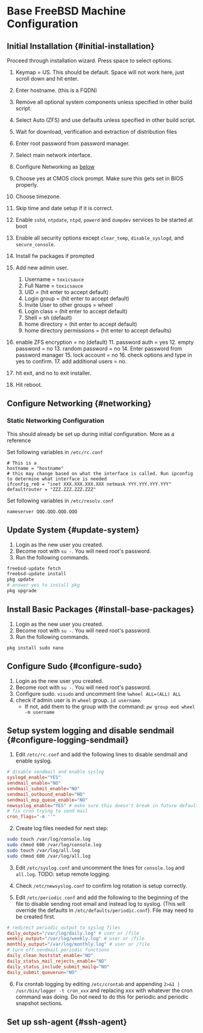 # Base FreeBSD Machine Configuration

## Initial Installation {#initial-installation}

Proceed through installation wizard. Press space to select options.

1.	Keymap = US. This should be default. Space will not work here, just scroll down and hit enter.

2.	Enter hostname. (this is a FQDN)

3.	Remove all optional system components unless specified in other build script.
   
4.	Select Auto (ZFS) and use defaults unless specified in other build script.

5.	Wait for download, verification and extraction of distribution files

6.	Enter root password from password manager.

7.	Select main network interface.

8.	Configure Networking as [below](#networking)

9.	Choose yes at CMOS clock prompt. Make sure this gets set in BIOS properly.

10.	Choose timezone.

11.	Skip time and date setup if it is correct.

12.	Enable `sshd`, `ntpdate`, `ntpd`, `powerd` and `dumpdev` services to be started at boot

13.	Enable all security options except `clear_temp`, `disable_syslogd`, and `secure_console`.

14.	Install fw packages if prompted

15.	Add new admin user.

	1.	Username = `toxicsauce`
	2.	Full Name = `toxicsauce`
	3.	UID = (hit enter to accept default)
	4.	Login group = (hit enter to accept default)
	5.	Invite User to other groups = wheel
	6.	Login class = (hit enter to accept default)
	7.	Shell = sh (default)
	8.	home directory = (hit enter to accept default)
	9.	home directory permissions = (hit enter to accept defaults)
  10.	enable ZFS encryption = no (default)
	11.	password auth = yes
	12.	empty password = no
	13.	random password = no
	14.	Enter password from password manager
	15.	lock account = no
	16.	check options and type in yes to confirm.
	17.	add additional users = no.

16.	hit exit, and no to exit installer.

17. Hit reboot.

## Configure Networking {#networking}

### Static Networking Configuration

This should already be set up during initial configuration. More as a reference 

Set following variables in `/etc/rc.conf`
```
# This is a 
hostname = "hostname"
# this may change based on what the interface is called. Run ipconfig to determine what interface is needed
ifconfig_re0 = "inet XXX.XXX.XXX.XXX netmask YYY.YYY.YYY.YYY"
defaultrouter = "ZZZ.ZZZ.ZZZ.ZZZ"
```

Set following variables in `/etc/resolv.conf`
```
nameserver QQQ.QQQ.QQQ.QQQ
```

## Update System {#update-system}
1. Login as the new user you created.
2. Become root with `su -`. You will need root's password.
3. Run the following commands.

```sh
freebsd-update fetch
freebsd-update install
pkg update
# answer yes to install pkg
pkg upgrade
 ```


## Install Basic Packages {#install-base-packages}

1. Login as the new user you created.
2. Become root with `su -`. You will need root's password.
3. Run the following commands.

```
pkg install sudo nano
```

## Configure Sudo {#configure-sudo}

1. Login as the new user you created.
2. Become root with `su -`. You will need root's password.
3. Configure sudo. `visudo` and uncomment line `%wheel ALL=(ALL) ALL`
4. check if admin user is in `wheel` group. `id username`.
	- If not, add them to the group with the command: `pw group mod wheel -m username`

## Setup system logging and disable sendmail {#configure-logging-sendmail}

1.	Edit `/etc/rc.conf` and add the following lines to disable sendmail and enable syslog.

```conf
# disable sendmail and enable syslog
syslogd_enable="YES"
sendmail_enable="NO"
sendmail_submit_enable="NO"
sendmail_outbound_enable="NO"
sendmail_msp_queue_enable="NO"
newsyslog_enable="YES" # make sure this doesn't break in future defaults
# fix cron trying to send mail
cron_flags="-m ''"
```

2.	Create log files needed for next step:

```sh
sudo touch /var/log/console.log
sudo chmod 600 /var/log/console.log
sudo touch /var/log/all.log
sudo chmod 600 /var/log/all.log
```

3.	Edit `/etc/syslog.conf` and uncomment the lines for `console.log` and
		`all.log`. TODO: setup remote logging.

4.	Check `/etc/newsyslog.conf` to confirm log rotation is setup correctly.

5.	Edit `/etc/periodic.conf` and add the following to the beginning of the
		file to disable sending root email and instead log to syslog. (This
		will override the defaults in `/etc/defaults/periodic.conf`). File may need to be created first.

```conf
# redirect periodic output to syslog files
daily_output="/var/log/daily.log" # user or /file
weekly_output="/var/log/weekly.log" # user or /file
monthly_output="/var/log/monthly.log" # user or /file
# turn off sendmail periodic functions
daily_clean_hoststat_enable="NO"
daily_status_mail_rejects_enable="NO"
daily_status_include_submit_mailq="NO"
daily_submit_queuerun="NO"
```
6. Fix crontab logging by editing `/etc/crontab` and appending `2>&1 | /usr/bin/logger -t cron_xxx` and replacing xxx with whatever the cron command was doing. Do not need to do this for periodic and periodic snapshot sections.

## Set up ssh-agent {#ssh-agent}
